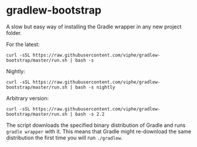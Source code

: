 # gradlew-bootstrap

A slow but easy way of installing the Gradle wrapper in any new project folder.

For the latest:

    curl -sSL https://raw.githubusercontent.com/viphe/gradlew-bootstrap/master/run.sh | bash -s

Nightly:

    curl -sSL https://raw.githubusercontent.com/viphe/gradlew-bootstrap/master/run.sh | bash -s nightly


Arbitrary version:

    curl -sSL https://raw.githubusercontent.com/viphe/gradlew-bootstrap/master/run.sh | bash -s 2.2


The script downloads the specified binary distribution of Gradle and runs `gradle wrapper` with it.
This means that Gradle might re-download the same distribution the first time you will run
`./gradlew`.
